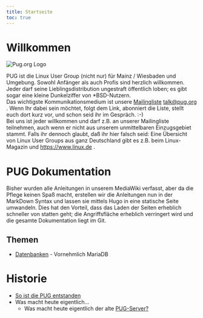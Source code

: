 ```yaml
---
title: Startseite
toc: true
---
```

# Willkommen
 ![Pug.org Logo](/doc/uploads/Puglogo-400.png?height=300px)

PUG ist die Linux User Group (nicht nur) für Mainz / Wiesbaden und Umgebung.
Sowohl Anfänger als auch Profis sind herzlich willkommen. Jeder darf seine Lieblingsdistribution ungestraft öffentlich loben; es gibt sogar eine kleine Dunkelziffer von *BSD-Nutzern.\
Das wichtigste Kommunikationsmedium ist unsere [Mailingliste](mailingliste) talk@pug.org . Wenn Ihr dabei sein möchtet, folgt dem Link, abonniert die Liste, stellt euch dort kurz vor, und schon seid ihr im Gespräch. :-)\
Bei uns ist jeder willkommen und darf z.B. an unserer Mailingliste teilnehmen, auch wenn er nicht aus unserem unmittelbaren Einzugsgebiet stammt. Falls ihr dennoch glaubt, daß ihr hier falsch seid: Eine Übersicht von Linux User Groups aus ganz Deutschland gibt es z.B. beim Linux-Magazin und https://www.linux.de . 

# PUG Dokumentation

Bisher wurden alle Anleitungen in unserem MediaWiki verfasst, aber da die Pflege keinen Spaß macht, erstellen wir die Anleitungen nun in der MarkDown Syntax und lassen sie mittels Hugo in eine statische Seite umwandeln. Dies hat den Vorteil, dass das Laden der Seiten erheblich schneller von statten geht; die Angriffsfläche erheblich verringert wird und die gesamte Dokumentation liegt im Git. 

## Themen

- [Datenbanken](technik/datenbanken) - Vornehmlich MariaDB

# Historie

* [So ist die PUG entstanden](die_pug/geschichte)
* Was macht heute eigentlich...
  * Was macht heute eigentlich der alte [PUG-Server?](die_pug/geschichte/pug_server)
